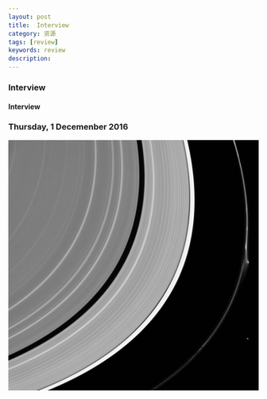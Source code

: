 ```yaml
---
layout: post
title:  Interview
category: 资源
tags: [review]
keywords: review
description:
---
```


### Interview

#### Interview

###  Thursday, 1 Decemenber 2016

![cassini](/../../assets/img/resource/2016/cassini_23.jpg)

